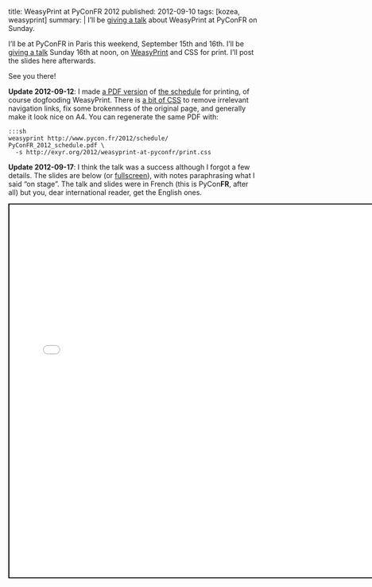 title: WeasyPrint at PyConFR 2012
published: 2012-09-10
tags: [kozea, weasyprint]
summary: |
    I’ll be [giving a talk](http://www.pycon.fr/2012/schedule/presentation/16/)
    about WeasyPrint at PyConFR on Sunday.


I’ll be at PyConFR in Paris this weekend, September 15th and 16th.
I’ll be [giving a talk](http://www.pycon.fr/2012/schedule/presentation/16/)
Sunday 16th at noon, on [WeasyPrint](http://weasyprint.org/) and CSS for print.
I’ll post the slides here afterwards.

See you there!

**Update 2012-09-12**:
I made [a PDF version](PyConFR_2012_schedule.pdf) of
[the schedule](http://www.pycon.fr/2012/schedule/) for printing, of course
dogfooding WeasyPrint. There is [a bit of CSS](print.css) to remove irrelevant
navigation links, fix some brokenness of the original page, and generally
make it look nice on A4. You can regenerate the same PDF with:

    :::sh
    weasyprint http://www.pycon.fr/2012/schedule/ PyConFR_2012_schedule.pdf \
      -s http://exyr.org/2012/weasyprint-at-pyconfr/print.css

**Update 2012-09-17**:
I think the talk was a success although I forgot a few details. The slides
are below (or [fullscreen](embedder.html#slides.html)), with notes
paraphrasing what I said “on stage”.
The talk and slides were in French (this is PyCon<strong>FR</strong>,
after all) but you, dear international reader, get the English ones.

<iframe
  src="embedder.html#slides.html"
  width="736" height="750" style="border: 2px solid black"></iframe>
